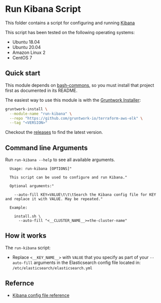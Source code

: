 # Run Kibana Script

This folder contains a script for configuring and running [Kibana](https://www.elastic.co/products/kibana)

This script has been tested on the following operating systems:

* Ubuntu 18.04
* Ubuntu 20.04
* Amazon Linux 2
* CentOS 7

## Quick start

This module depends on [bash-commons](https://github.com/gruntwork-io/bash-commons), so you must install that project
first as documented in its README.

The easiest way to use this module is with the [Gruntwork Installer](https://github.com/gruntwork-io/gruntwork-installer):

```bash
gruntwork-install \
  --module-name "run-kibana" \
  --repo "https://github.com/gruntwork-io/terraform-aws-elk" \
  --tag "<VERSION>"
```  

Checkout the [releases](https://github.com/gruntwork-io/terraform-aws-elk/releases) to find the latest version.

## Command line Arguments

Run `run-kibana --help` to see all available arguments.

```
  Usage: run-kibana [OPTIONS]"
  
  This script can be used to configure and run Kibana."
  
  Optional arguments:"
  
    --auto-fill KEY=VALUE\t\t\tSearch the Kibana config file for KEY and replace it with VALUE. May be repeated."
  
  Example:
  
    install.sh \
      --auto-fill "<__CLUSTER_NAME__>=the-cluster-name"
```

## How it works

The `run-kibana` script:

- Replace `<__KEY_NAME__>` with `VALUE` that you specify as part of your `--auto-fill` arguments in the Elasticsearch config file located in: `/etc/elasticsearch/elasticsearch.yml`

## Refernce
* [Kibana config file reference](https://www.elastic.co/guide/en/kibana/current/settings.html)
